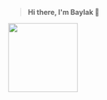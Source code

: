 > **Hi there, I'm Baylak 🫡**

<p alight="center">
<img src="https://user-images.githubusercontent.com/56039676/211144675-362918a8-b5ed-48cb-bb5e-fe5b3b02a3d1.gif" width="140" height="140"/>
</p>
